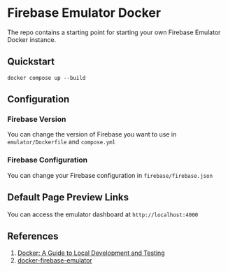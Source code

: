 # Firebase Emulator Docker

The repo contains a starting point for starting your own Firebase Emulator Docker instance.

## Quickstart

```
docker compose up --build
```

## Configuration

### Firebase Version

You can change the version of Firebase you want to use in `emulator/Dockerfile` and `compose.yml`

### Firebase Configuration

You can change your Firebase configuration in `firebase/firebase.json`

## Default Page Preview Links

You can access the emulator dashboard at `http://localhost:4000`

## References

1. [Docker: A Guide to Local Development and Testing](https://medium.com/@jens.skott_65388/simplifying-firebase-emulation-with-docker-a-guide-to-local-development-and-testing-0c3c33fd92c7)
2. [docker-firebase-emulator](https://github.com/thoughtgears/docker-firebase-emulator)
